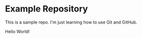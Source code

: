 # Example Repository
This is a sample repo. I'm just learning how to use Git and GitHub. 

Hello World!